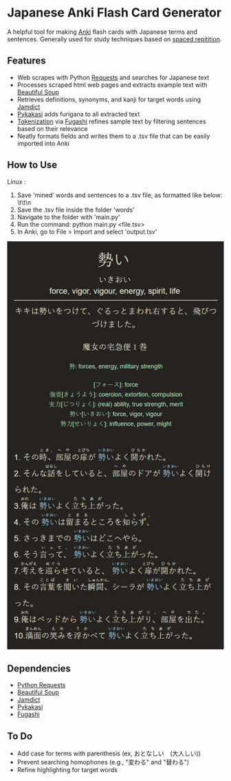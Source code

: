 # Japanese Anki Flash Card Generator

A helpful tool for making [Anki](https://apps.ankiweb.net/) flash cards with Japanese terms and sentences. Generally used for study techniques based on [spaced repitition](https://en.wikipedia.org/wiki/Spaced_repetition).

## Features
* Web scrapes with Python [Requests](https://docs.python-requests.org) and searches for Japanese text
* Processes scraped html web pages and extracts example text with [Beautiful Soup](https://www.crummy.com/software/BeautifulSoup/)
* Retrieves definitions, synonyms, and kanji for target words using [Jamdict](https://jamdict.readthedocs.io/en/latest/)
* [Pykakasi](https://pykakasi.readthedocs.io/en/latest/api.html) adds furigana to all extracted text
* [Tokenization](https://en.wikipedia.org/wiki/Lexical_analysis#Tokenization) via [Fugashi](https://www.dampfkraft.com/nlp/how-to-tokenize-japanese.html) refines sample text by filtering sentences based on their relevance
* Neatly formats fields and writes them to a .tsv file that can be easily imported into Anki

## How to Use
Linux :
1. Save 'mined' words and sentences to a .tsv file, as formatted like below:
   <term>\t<sentence>\t<source>\n  
2. Save the .tsv file inside the folder 'words'
3. Navigate to the folder with 'main.py'
4. Run the command:	
   python main.py <file.tsv>  
5. In Anki, go to File > Import and select 'output.tsv'

<p align="center">
  <img src="anki.png"/>
</p>

## Dependencies
* [Python Requests](https://docs.python-requests.org)
* [Beautiful Soup](https://beautiful-soup-4.readthedocs.io/en/latest/#installing-beautiful-soup)
* [Jamdict](https://github.com/neocl/jamdict)
* [Pykakasi](https://github.com/miurahr/pykakasi)
* [Fugashi](https://github.com/polm/fugashi)

## To Do
* Add case for terms with parenthesis (ex, おとなしい　(大人しい))
* Prevent searching homophones (e.g., "変わる" and "替わる")
* Refine highlighting for target words
